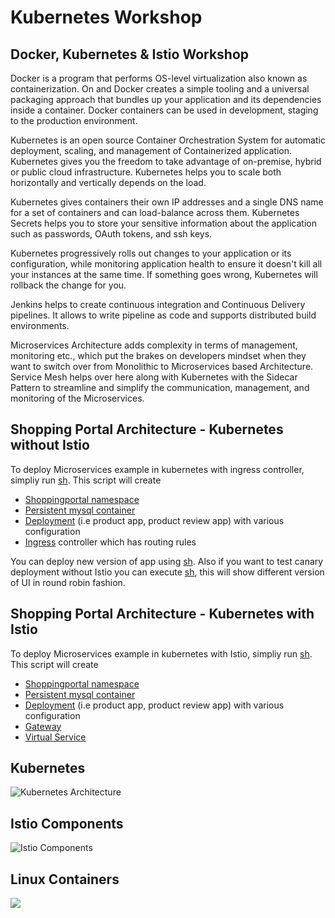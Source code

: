# Kubernetes Workshop

## Docker, Kubernetes & Istio Workshop
  
Docker is a program that performs OS-level virtualization also known as containerization. On and Docker creates a simple tooling and a universal packaging approach that bundles up your application and its dependencies inside a container. Docker containers can be used in development, staging to the production environment.

Kubernetes is an open source Container Orchestration System for automatic deployment, scaling, and management of Containerized application. Kubernetes gives you the freedom to take advantage of on-premise, hybrid or public cloud infrastructure. Kubernetes helps you to scale both horizontally and vertically depends on the load.

Kubernetes gives containers their own IP addresses and a single DNS name for a set of containers and can load-balance across them. Kubernetes Secrets helps you to store your sensitive information about the application such as passwords, OAuth tokens, and ssh keys.

Kubernetes progressively rolls out changes to your application or its configuration, while monitoring application health to ensure it doesn't kill all your instances at the same time. If something goes wrong, Kubernetes will rollback the change for you. 

Jenkins helps to create continuous integration and Continuous Delivery pipelines. It allows to write pipeline as code and supports distributed build environments.

Microservices Architecture adds complexity in terms of management, monitoring etc., which put the brakes on developers mindset when they want to switch over from Monolithic to Microservices based Architecture. Service Mesh helps over here along with Kubernetes with the Sidecar Pattern to streamline and simplify the communication, management, and monitoring of the Microservices.

## Shopping Portal Architecture - Kubernetes without Istio

To deploy Microservices example in kubernetes with ingress controller, simpliy run [sh](https://raw.githubusercontent.com/meta-magic/kubernetes_workshop/master/k8_workshop_v1.0.sh). This script will create
 - [Shoppingportal namespace](https://github.com/meta-magic/kubernetes_workshop/tree/master/yaml/infra)
 - [Persistent mysql container](https://github.com/meta-magic/kubernetes_workshop/tree/master/yaml/mysqlfiles)
 - [Deployment](https://github.com/meta-magic/kubernetes_workshop/tree/master/yaml/microservice) (i.e product app, product review app) with various configuration
 - [Ingress](https://github.com/meta-magic/kubernetes_workshop/tree/master/yaml/infra) controller which has routing rules
 
 You can deploy new version of app using [sh](https://github.com/meta-magic/kubernetes_workshop/blob/master/k8_workshop_v1.0.sh). Also if you want to test canary deployment without Istio you can execute [sh](https://github.com/meta-magic/kubernetes_workshop/blob/master/k8_workshop_canary_with_v1.0.sh), this will show different version of UI in round robin fashion.


## Shopping Portal Architecture - Kubernetes with Istio

To deploy Microservices example in kubernetes with Istio, simpliy run [sh](https://github.com/meta-magic/kubernetes_workshop/blob/master/k8_workshop_istio_v1.0.sh). This script will create
 - [Shoppingportal namespace](https://github.com/meta-magic/kubernetes_workshop/blob/master/yaml/istio/shopping-ns.yaml)
 - [Persistent mysql container](https://github.com/meta-magic/kubernetes_workshop/tree/master/yaml/mysqlfiles)
 - [Deployment](https://github.com/meta-magic/kubernetes_workshop/tree/master/yaml/istio) (i.e product app, product review app) with various configuration
 - [Gateway](https://github.com/meta-magic/kubernetes_workshop/blob/master/yaml/istio/shoppingportal-gw.yaml)
 - [Virtual Service](https://github.com/meta-magic/kubernetes_workshop/blob/master/yaml/istio/shoppingportal-virtualservice.yaml)


## Kubernetes

<img src="https://img1.wsimg.com/isteam/ip/d5c5425e-ea61-41bb-a47e-8ce1293c41f9/b059f935-241a-4cbe-908c-f30388821e39.jpg/:/cr=t:0%25,l:0%25,w:100%25,h:100%25/rs=h:1300,cg:true" alt="Kubernetes Architecture" />

## Istio Components

<img src="https://img1.wsimg.com/isteam/ip/d5c5425e-ea61-41bb-a47e-8ce1293c41f9/754c38e1-0aef-4d67-a0e5-767ab2491a87.jpg/:/cr=t:0%25,l:0%25,w:100%25,h:100%25/rs=w:2272,h:1136,cg:true" alt="Istio Components" />

## Linux Containers 

<img src="https://img1.wsimg.com/isteam/ip/d5c5425e-ea61-41bb-a47e-8ce1293c41f9/987cc423-d7c6-46a2-9d08-62c2caa906da.jpg/:/cr=t:0%25,l:0%25,w:100%25,h:100%25/rs=w:2272,h:1136,cg:true" lt="Linux Containers" />

